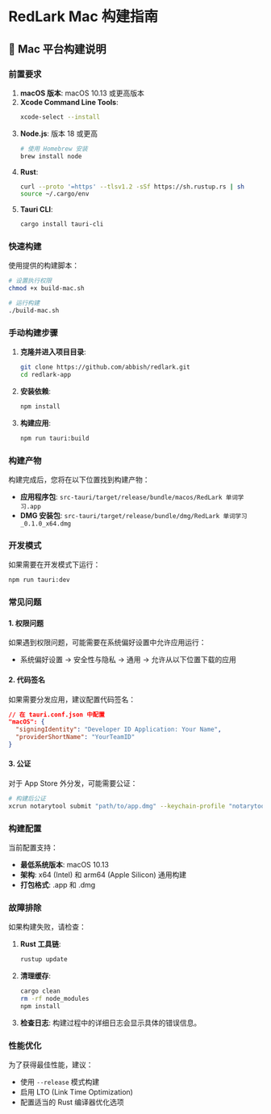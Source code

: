 # RedLark Mac 构建指南

## 🍎 Mac 平台构建说明

### 前置要求

1. **macOS 版本**: macOS 10.13 或更高版本
2. **Xcode Command Line Tools**: 
   ```bash
   xcode-select --install
   ```
3. **Node.js**: 版本 18 或更高
   ```bash
   # 使用 Homebrew 安装
   brew install node
   ```
4. **Rust**: 
   ```bash
   curl --proto '=https' --tlsv1.2 -sSf https://sh.rustup.rs | sh
   source ~/.cargo/env
   ```
5. **Tauri CLI**:
   ```bash
   cargo install tauri-cli
   ```

### 快速构建

使用提供的构建脚本：

```bash
# 设置执行权限
chmod +x build-mac.sh

# 运行构建
./build-mac.sh
```

### 手动构建步骤

1. **克隆并进入项目目录**:
   ```bash
   git clone https://github.com/abbish/redlark.git
   cd redlark-app
   ```

2. **安装依赖**:
   ```bash
   npm install
   ```

3. **构建应用**:
   ```bash
   npm run tauri:build
   ```

### 构建产物

构建完成后，您将在以下位置找到构建产物：

- **应用程序包**: `src-tauri/target/release/bundle/macos/RedLark 单词学习.app`
- **DMG 安装包**: `src-tauri/target/release/bundle/dmg/RedLark 单词学习_0.1.0_x64.dmg`

### 开发模式

如果需要在开发模式下运行：

```bash
npm run tauri:dev
```

### 常见问题

#### 1. 权限问题
如果遇到权限问题，可能需要在系统偏好设置中允许应用运行：
- 系统偏好设置 → 安全性与隐私 → 通用 → 允许从以下位置下载的应用

#### 2. 代码签名
如果需要分发应用，建议配置代码签名：
```json
// 在 tauri.conf.json 中配置
"macOS": {
  "signingIdentity": "Developer ID Application: Your Name",
  "providerShortName": "YourTeamID"
}
```

#### 3. 公证
对于 App Store 外分发，可能需要公证：
```bash
# 构建后公证
xcrun notarytool submit "path/to/app.dmg" --keychain-profile "notarytool-profile" --wait
```

### 构建配置

当前配置支持：
- **最低系统版本**: macOS 10.13
- **架构**: x64 (Intel) 和 arm64 (Apple Silicon) 通用构建
- **打包格式**: .app 和 .dmg

### 故障排除

如果构建失败，请检查：

1. **Rust 工具链**:
   ```bash
   rustup update
   ```

2. **清理缓存**:
   ```bash
   cargo clean
   rm -rf node_modules
   npm install
   ```

3. **检查日志**:
   构建过程中的详细日志会显示具体的错误信息。

### 性能优化

为了获得最佳性能，建议：
- 使用 `--release` 模式构建
- 启用 LTO (Link Time Optimization)
- 配置适当的 Rust 编译器优化选项
